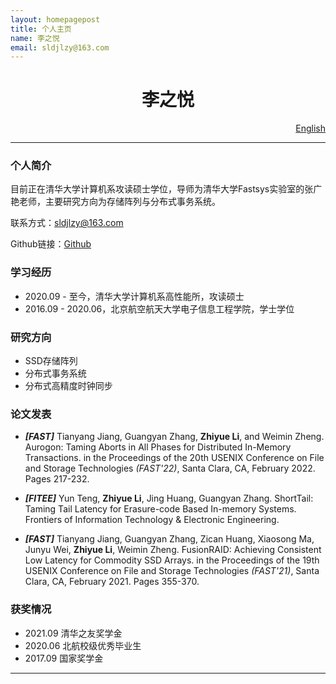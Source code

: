 ```yaml
---
layout: homepagepost
title: 个人主页
name: 李之悦
email: sldjlzy@163.com
---
```


# <center> 李之悦

<p align="right"><a href="intro_en">English</a></p>

---

### 个人简介 
目前正在清华大学计算机系攻读硕士学位，导师为清华大学Fastsys实验室的张广艳老师，主要研究方向为存储阵列与分布式事务系统。

联系方式：sldjlzy@163.com

Github链接：[Github](github.com/lizhiyuell)

### 学习经历
* 2020.09 - 至今，清华大学计算机系高性能所，攻读硕士
* 2016.09 - 2020.06，北京航空航天大学电子信息工程学院，学士学位

### 研究方向
* SSD存储阵列
* 分布式事务系统
* 分布式高精度时钟同步

### 论文发表
* ***[FAST]*** Tianyang Jiang, Guangyan Zhang, **Zhiyue Li**, and Weimin Zheng. Aurogon: Taming Aborts in All Phases for Distributed In-Memory Transactions. in the Proceedings of the 20th USENIX Conference on File and Storage Technologies *(FAST'22)*, Santa Clara, CA, February 2022. Pages 217-232.

* ***[FITEE]*** Yun Teng, **Zhiyue Li**, Jing Huang, Guangyan Zhang. ShortTail: Taming Tail Latency for Erasure-code Based In-memory Systems. Frontiers of Information Technology & Electronic Engineering.

* ***[FAST]*** Tianyang Jiang, Guangyan Zhang, Zican Huang, Xiaosong Ma, Junyu Wei, **Zhiyue Li**, Weimin Zheng. FusionRAID: Achieving Consistent Low Latency for Commodity SSD Arrays. in the Proceedings of the 19th USENIX Conference on File and Storage Technologies *(FAST'21)*, Santa Clara, CA, February 2021. Pages 355-370.


### 获奖情况
* 2021.09 清华之友奖学金
* 2020.06 北航校级优秀毕业生
* 2017.09 国家奖学金

---